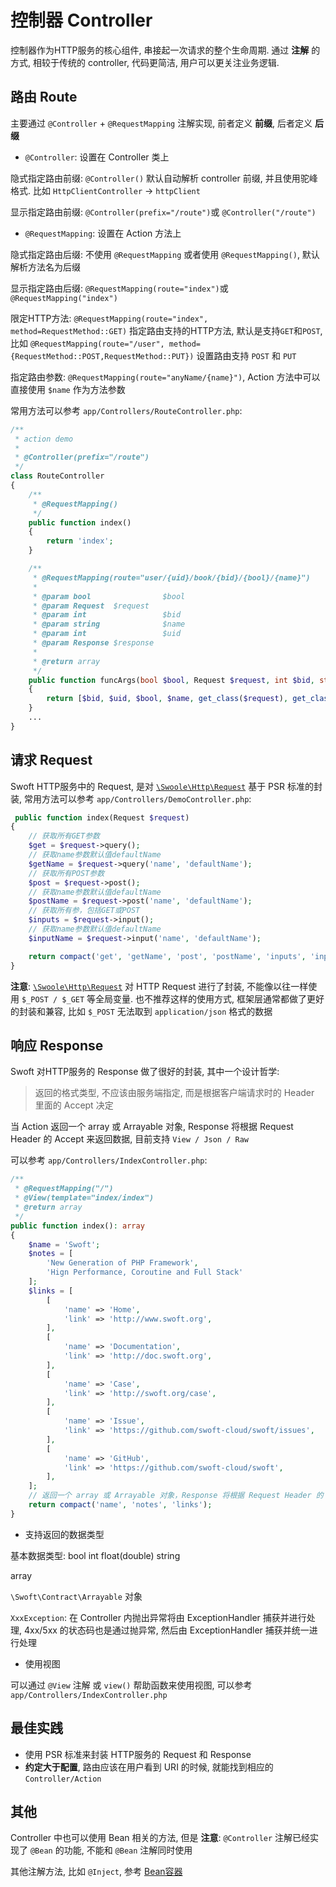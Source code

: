 # 控制器 Controller

控制器作为HTTP服务的核心组件, 串接起一次请求的整个生命周期. 通过 **注解** 的方式, 相较于传统的 controller, 代码更简洁, 用户可以更关注业务逻辑.

## 路由 Route

主要通过 `@Controller` + `@RequestMapping` 注解实现, 前者定义 **前缀**, 后者定义 **后缀**

- `@Controller`: 设置在 Controller 类上

隐式指定路由前缀: `@Controller()` 默认自动解析 controller 前缀, 并且使用驼峰格式. 比如 `HttpClientController` -> `httpClient`

显示指定路由前缀: `@Controller(prefix="/route")`或 `@Controller("/route")`

- `@RequestMapping`: 设置在 Action 方法上

隐式指定路由后缀: 不使用 `@RequestMapping` 或者使用 `@RequestMapping()`, 默认解析方法名为后缀

显示指定路由后缀: `@RequestMapping(route="index")`或 `@RequestMapping("index")`

限定HTTP方法: `@RequestMapping(route="index", method=RequestMethod::GET)` 指定路由支持的HTTP方法, 默认是支持`GET`和`POST`, 比如 `@RequestMapping(route="/user", method={RequestMethod::POST,RequestMethod::PUT})` 设置路由支持 `POST` 和 `PUT`

指定路由参数: `@RequestMapping(route="anyName/{name}")`, Action 方法中可以直接使用 `$name` 作为方法参数

常用方法可以参考 `app/Controllers/RouteController.php`:

```php
/**
 * action demo
 *
 * @Controller(prefix="/route")
 */
class RouteController
{
    /**
     * @RequestMapping()
     */
    public function index()
    {
        return 'index';
    }

    /**
     * @RequestMapping(route="user/{uid}/book/{bid}/{bool}/{name}")
     *
     * @param bool                $bool
     * @param Request  $request
     * @param int                 $bid
     * @param string              $name
     * @param int                 $uid
     * @param Response $response
     *
     * @return array
     */
    public function funcArgs(bool $bool, Request $request, int $bid, string $name, int $uid, Response $response)
    {
        return [$bid, $uid, $bool, $name, get_class($request), get_class($response)];
    }
    ...
}
```

## 请求 Request

Swoft HTTP服务中的 Request, 是对 [`\Swoole\Http\Request`](https://wiki.swoole.com/wiki/page/328.html) 基于 PSR 标准的封装, 常用方法可以参考 `app/Controllers/DemoController.php`:

```php
 public function index(Request $request)
{
    // 获取所有GET参数
    $get = $request->query();
    // 获取name参数默认值defaultName
    $getName = $request->query('name', 'defaultName');
    // 获取所有POST参数
    $post = $request->post();
    // 获取name参数默认值defaultName
    $postName = $request->post('name', 'defaultName');
    // 获取所有参，包括GET或POST
    $inputs = $request->input();
    // 获取name参数默认值defaultName
    $inputName = $request->input('name', 'defaultName');

    return compact('get', 'getName', 'post', 'postName', 'inputs', 'inputName');
}
```

**注意**: [`\Swoole\Http\Request`](https://wiki.swoole.com/wiki/page/328.html) 对 HTTP Request 进行了封装, 不能像以往一样使用 `$_POST / $_GET` 等全局变量. 也不推荐这样的使用方式, 框架层通常都做了更好的封装和兼容, 比如 `$_POST` 无法取到 `application/json` 格式的数据

## 响应 Response

Swoft 对HTTP服务的 Response 做了很好的封装, 其中一个设计哲学:

> 返回的格式类型, 不应该由服务端指定, 而是根据客户端请求时的 Header 里面的 Accept 决定

当 Action 返回一个 array 或 Arrayable 对象, Response 将根据 Request Header 的 Accept 来返回数据, 目前支持 `View / Json / Raw`

可以参考 `app/Controllers/IndexController.php`:

```php
/**
 * @RequestMapping("/")
 * @View(template="index/index")
 * @return array
 */
public function index(): array
{
    $name = 'Swoft';
    $notes = [
        'New Generation of PHP Framework',
        'Hign Performance, Coroutine and Full Stack'
    ];
    $links = [
        [
            'name' => 'Home',
            'link' => 'http://www.swoft.org',
        ],
        [
            'name' => 'Documentation',
            'link' => 'http://doc.swoft.org',
        ],
        [
            'name' => 'Case',
            'link' => 'http://swoft.org/case',
        ],
        [
            'name' => 'Issue',
            'link' => 'https://github.com/swoft-cloud/swoft/issues',
        ],
        [
            'name' => 'GitHub',
            'link' => 'https://github.com/swoft-cloud/swoft',
        ],
    ];
    // 返回一个 array 或 Arrayable 对象，Response 将根据 Request Header 的 Accept 来返回数据，目前支持 View, Json, Raw
    return compact('name', 'notes', 'links');
}
```

- 支持返回的数据类型

基本数据类型: bool int float(double) string

array

`\Swoft\Contract\Arrayable` 对象

`XxxException`: 在 Controller 内抛出异常将由 ExceptionHandler 捕获并进行处理, 4xx/5xx 的状态码也是通过抛异常, 然后由 ExceptionHandler 捕获并统一进行处理

- 使用视图

可以通过 `@View` 注解 或 `view()` 帮助函数来使用视图, 可以参考 `app/Controllers/IndexController.php`

## 最佳实践

- 使用 PSR 标准来封装 HTTP服务的 Request 和 Response
- **约定大于配置**, 路由应该在用户看到 URI 的时候, 就能找到相应的 `Controller/Action`

## 其他

Controller 中也可以使用 Bean 相关的方法, 但是 **注意**: `@Controller` 注解已经实现了 `@Bean` 的功能, 不能和 `@Bean` 注解同时使用

其他注解方法, 比如 `@Inject`, 参考 [Bean容器](zh-CN/core/container.html)
